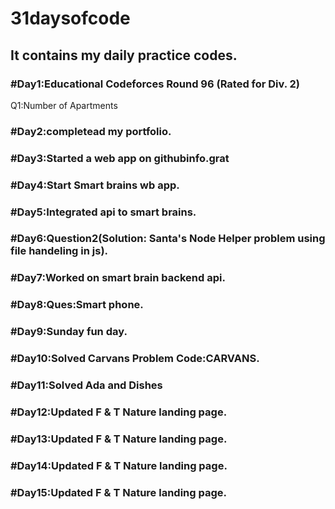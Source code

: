 # 31daysofcode
## It contains my daily practice codes.
### #Day1:Educational Codeforces Round 96 (Rated for Div. 2) 
Q1:Number of Apartments
### #Day2:completead my portfolio.
### #Day3:Started a web app on githubinfo.grat 
### #Day4:Start Smart brains wb app.
### #Day5:Integrated api to smart brains.
### #Day6:Question2(Solution: Santa's Node Helper problem using file handeling in js).
### #Day7:Worked on smart brain backend api.
### #Day8:Ques:Smart phone.
### #Day9:Sunday fun day.
### #Day10:Solved Carvans Problem Code:CARVANS.
### #Day11:Solved Ada and Dishes
### #Day12:Updated F & T Nature landing page.
### #Day13:Updated F & T Nature landing page.
### #Day14:Updated F & T Nature landing page.
### #Day15:Updated F & T Nature landing page.




